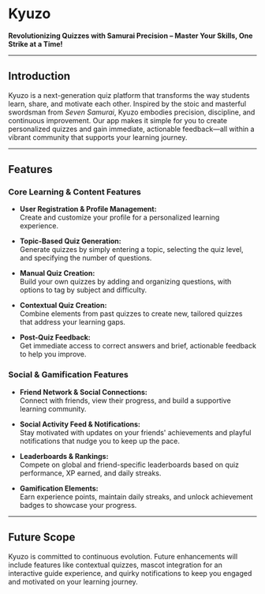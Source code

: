 # Kyuzo

**Revolutionizing Quizzes with Samurai Precision – Master Your Skills, One Strike at a Time!**

---

## Introduction

Kyuzo is a next-generation quiz platform that transforms the way students learn, share, and motivate each other. Inspired by the stoic and masterful swordsman from *Seven Samurai*, Kyuzo embodies precision, discipline, and continuous improvement. Our app makes it simple for you to create personalized quizzes and gain immediate, actionable feedback—all within a vibrant community that supports your learning journey.

---

## Features

### Core Learning & Content Features

- **User Registration & Profile Management:**  
  Create and customize your profile for a personalized learning experience.

- **Topic-Based Quiz Generation:**  
  Generate quizzes by simply entering a topic, selecting the quiz level, and specifying the number of questions.

- **Manual Quiz Creation:**  
  Build your own quizzes by adding and organizing questions, with options to tag by subject and difficulty.

- **Contextual Quiz Creation:**  
  Combine elements from past quizzes to create new, tailored quizzes that address your learning gaps.

- **Post-Quiz Feedback:**  
  Get immediate access to correct answers and brief, actionable feedback to help you improve.

### Social & Gamification Features

- **Friend Network & Social Connections:**  
  Connect with friends, view their progress, and build a supportive learning community.

- **Social Activity Feed & Notifications:**  
  Stay motivated with updates on your friends' achievements and playful notifications that nudge you to keep up the pace.

- **Leaderboards & Rankings:**  
  Compete on global and friend-specific leaderboards based on quiz performance, XP earned, and daily streaks.

- **Gamification Elements:**  
  Earn experience points, maintain daily streaks, and unlock achievement badges to showcase your progress.

---

## Future Scope

Kyuzo is committed to continuous evolution. Future enhancements will include features like contextual quizzes, mascot integration for an interactive guide experience, and quirky notifications to keep you engaged and motivated on your learning journey.
